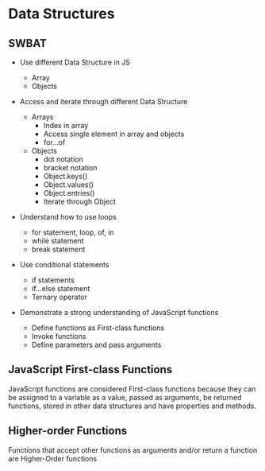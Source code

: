 # Data Structures 
## SWBAT

- Use different Data Structure in JS
    - Array
    - Objects 

- Access and iterate through different Data Structure
    - Arrays
        - Index in array
        - Access single element in array and objects
        - for…of
    - Objects
        - dot notation 
        - bracket notation
        - Object.keys()
        - Object.values()
        - Object.entries()
        - Iterate through Object
     
- Understand how to use loops
    - for statement, loop, of, in
    - while statement
    - break statement

        
- Use conditional statements
    - if statements
    - if…else statement
    - Ternary operator

- Demonstrate a strong understanding of JavaScript functions
    - Define functions as First-class functions 
    - Invoke functions 
    - Define parameters and pass arguments 

## JavaScript First-class Functions  
JavaScript functions are considered First-class functions because they can be assigned to a variable as a value, passed as arguments, be returned functions, stored in other data structures and have properties and methods.

## Higher-order Functions  
Functions that accept other functions as arguments and/or return a function are Higher-Order functions

